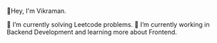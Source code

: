 👋Hey, I'm Vikraman.

🔭 I’m currently solving Leetcode problems.
🌱 I’m currently working in Backend Development and learning more about Frontend.
